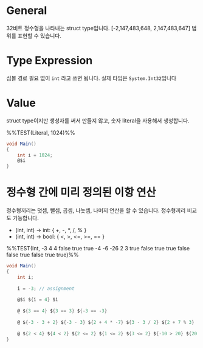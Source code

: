 # General
32비트 정수형을 나타내는 struct type입니다. \[-2,147,483,648, 2,147,483,647\] 범위를 표현할 수 있습니다.

# Type Expression
심볼 경로 필요 없이 `int` 라고 쓰면 됩니다. 실제 타입은 `System.Int32`입니다

# Value
struct type이지만 생성자를 써서 만들지 않고,  숫자 literal을 사용해서 생성합니다.

%%TEST(Literal, 1024)%%
```cs
void Main() 
{ 
    int i = 1024;
    @$i
}
```

# 정수형 간에 미리 정의된 이항 연산
정수형끼리는 덧셈, 뺄셈, 곱셈, 나눗셈, 나머지 연산을 할 수 있습니다. 정수형끼리 비교도 가능합니다.
- (int, int) -> int: { +, -, \*, /, % }
- (int, int) -> bool: { <, >, <=, >=, == }

%%TEST(Int, -3 4 4 false true true -4 -6 -26 2 3 true false true true false false true false true true)%%
```cs
void Main()
{
    int i;
    
    i = -3; // assignment
    
    @$i ${i = 4} $i
    
    @ ${3 == 4} ${3 == 3} ${-3 == -3}
    
    @ ${-3 - 3 + 2} ${-3 - 3} ${2 + 4 * -7} ${3 - 3 / 2} ${2 + 7 % 3}
    
    @ ${2 < 4} ${4 < 2} ${2 <= 2} ${1 <= 2} ${3 <= 2} ${-10 > 20} ${20 > -10} ${-10 >= 20} ${20 >= -10} ${28 >= 28}
}
```
